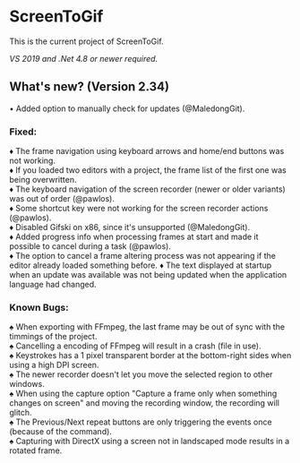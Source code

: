 # ScreenToGif  

This is the current project of ScreenToGif.  

_VS 2019 and .Net 4.8 or newer required._

## What's new? (Version 2.34)

• Added option to manually check for updates (@MaledongGit).  

### Fixed:

♦ The frame navigation using keyboard arrows and home/end buttons was not working.  
♦ If you loaded two editors with a project, the frame list of the first one was being overwritten.  
♦ The keyboard navigation of the screen recorder (newer or older variants) was out of order (@pawlos).  
♦ Some shortcut key were not working for the screen recorder actions (@pawlos).   
♦ Disabled Gifski on x86, since it's unsupported (@MaledongGit).  
♦ Added progress info when processing frames at start and made it possible to cancel during a task (@pawlos).  
♦ The option to cancel a frame altering process was not appearing if the editor already loaded something before.
♦ The text displayed at startup when an update was available was not being updated when the application language had changed.    

### Known Bugs:
  
♠ When exporting with FFmpeg, the last frame may be out of sync with the timmings of the project.  
♠ Cancelling a encoding of FFmpeg will result in a crash (file in use).  
♠ Keystrokes has a 1 pixel transparent border at the bottom-right sides when using a high DPI screen.  
♠ The newer recorder doesn't let you move the selected region to other windows.  
♠ When using the capture option "Capture a frame only when something changes on screen" and moving the recording window, the recording will glitch.  
♠ The Previous/Next repeat buttons are only triggering the events once (because of the command).   
♠ Capturing with DirectX using a screen not in landscaped mode results in a rotated frame.